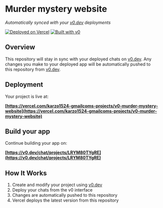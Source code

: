 # Murder mystery website

*Automatically synced with your [v0.dev](https://v0.dev) deployments*

[![Deployed on Vercel](https://img.shields.io/badge/Deployed%20on-Vercel-black?style=for-the-badge&logo=vercel)](https://vercel.com/karzo1524-gmailcoms-projects/v0-murder-mystery-website)
[![Built with v0](https://img.shields.io/badge/Built%20with-v0.dev-black?style=for-the-badge)](https://v0.dev/chat/projects/LRYM80TYgRE)

## Overview

This repository will stay in sync with your deployed chats on [v0.dev](https://v0.dev).
Any changes you make to your deployed app will be automatically pushed to this repository from [v0.dev](https://v0.dev).

## Deployment

Your project is live at:

**[https://vercel.com/karzo1524-gmailcoms-projects/v0-murder-mystery-website](https://vercel.com/karzo1524-gmailcoms-projects/v0-murder-mystery-website)**

## Build your app

Continue building your app on:

**[https://v0.dev/chat/projects/LRYM80TYgRE](https://v0.dev/chat/projects/LRYM80TYgRE)**

## How It Works

1. Create and modify your project using [v0.dev](https://v0.dev)
2. Deploy your chats from the v0 interface
3. Changes are automatically pushed to this repository
4. Vercel deploys the latest version from this repository